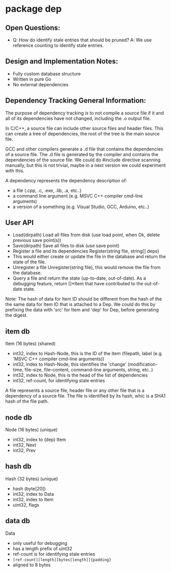 # package dep

## Open Questions:

- Q: How do identify stale entries that should be pruned?
  A: We use reference counting to identify stale entries.

## Design and Implementation Notes:

- Fully custom database structure
- Written in pure Go
- No external dependencies

## Dependency Tracking General Information:

The purpose of dependency tracking is to not compile a source file if it
and all of its dependencies have not changed, including the .o output file.

In C/C++, a source file can include other source files and header files.
This can create a tree of dependencies, the root of the tree is the main
source file.

GCC and other compilers generate a .d file that contains the dependencies of
a source file. The .d file is generated by the compiler and contains the
dependencies of the source file.
We could do #include directive scanning manually, but this is not trivial,
maybe in a next version we could experiment with this.

A dependency represents the dependency description of:

- a file (.cpp, .c, .exe, .lib, .a, etc..)
- a command line argument (e.g. MSVC C++ compiler cmd-line arguments)
- a version of a something (e.g. Visual Studio, GCC, Arduino, etc..)

## User API

- Load(dirpath)
  Load all files from disk (use load point, when Ok, delete previous save point(s))
- Save(dirpath)
  Save all files to disk (use save point)
- Register a file and its dependencies
  Register(string file, string[] deps)
- This would either create or update the file in the database and return
    the state of the file.
- Unregister a file
  Unregister(string file), this would remove the file from the database.
- Query a file and return the state (up-to-date, out-of-date).
  As a debugging feature, return []*Item that have contributed to the
  out-of-date state.

Note: The hash of data for Item ID should be different from the hash of the
      the same data for Item ID that is attached to a Dep.
      We could do this by prefixing the data with 'src' for Item and 'dep' for
      Dep, before generating the digest.

## item db

Item (16 bytes) (shared)

- int32, index to Hash-Node, this is the ID of the item (filepath, label (e.g. 'MSVC C++ compiler cmd-line arguments))
- int32, index to Hash-Node, this identifies the 'change' (modification-time, file-size, file-content, command-line arguments, string, etc..)
- int32, index to Node, this is the head of the list of dependencies
- int32, ref-count, for identifying stale entries

A file represents a source file, header file or any other file that is
a dependency of a source file. The file is identified by its hash, whic
is a SHA1 hash of the file path.

## node db

Node (16 bytes) (unique)

- int32, index to (dep) Item
- int32, Next
- int32, Prev

## hash db

Hash (32 bytes) (unique)

- hash (byte[20])
- int32, index to Data
- int32, index to Item
- uint32, flags

## data db

Data

- only useful for debugging
- has a length prefix of uint32
- ref-count is for identifying stale entries
- `[ref-count][length][bytes[length]]{padding}`
- aligned to 8 bytes
